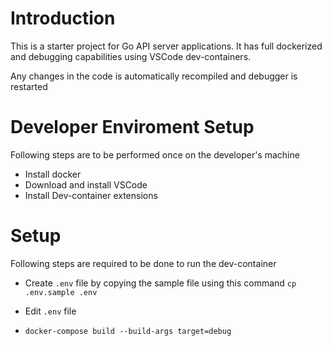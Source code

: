# Introduction

This is a starter project for Go API server applications. It has full dockerized and debugging capabilities using VSCode dev-containers. 

Any changes in the code is automatically recompiled and debugger is restarted

# Developer Enviroment Setup
Following steps are to be performed once on the developer's machine

- Install docker
- Download and install VSCode
- Install Dev-container extensions

# Setup
Following steps are required to be done to run the dev-container

- Create `.env` file by copying the sample file using this command `cp .env.sample .env`
- Edit `.env` file

- `docker-compose build --build-args target=debug`